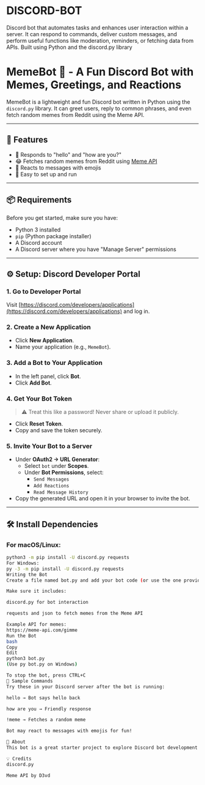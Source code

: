 # DISCORD-BOT
Discord bot that automates tasks and enhances user interaction within a server. It can respond to commands, deliver custom messages, and perform useful functions like moderation, reminders, or fetching data from APIs. Built using Python and the discord.py library
# MemeBot 🤖 - A Fun Discord Bot with Memes, Greetings, and Reactions

MemeBot is a lightweight and fun Discord bot written in Python using the `discord.py` library. It can greet users, reply to common phrases, and even fetch random memes from Reddit using the Meme API.

---

## 🚀 Features

- 🤖 Responds to "hello" and "how are you?"
- 😂 Fetches random memes from Reddit using [Meme API](https://github.com/D3vd/Meme_Api)
- 💬 Reacts to messages with emojis
- 🔧 Easy to set up and run

---

## 📦 Requirements

Before you get started, make sure you have:

- Python 3 installed
- `pip` (Python package installer)
- A Discord account
- A Discord server where you have "Manage Server" permissions

---

## ⚙️ Setup: Discord Developer Portal

### 1. Go to Developer Portal
Visit [https://discord.com/developers/applications](https://discord.com/developers/applications) and log in.

### 2. Create a New Application
- Click **New Application**.
- Name your application (e.g., `MemeBot`).

### 3. Add a Bot to Your Application
- In the left panel, click **Bot**.
- Click **Add Bot**.

### 4. Get Your Bot Token
> ⚠️ Treat this like a password! Never share or upload it publicly.

- Click **Reset Token**.
- Copy and save the token securely.

### 5. Invite Your Bot to a Server
- Under **OAuth2 → URL Generator**:
  - Select `bot` under **Scopes**.
  - Under **Bot Permissions**, select:
    - `Send Messages`
    - `Add Reactions`
    - `Read Message History`
- Copy the generated URL and open it in your browser to invite the bot.

---

## 🛠️ Install Dependencies

### For macOS/Linux:
```bash
python3 -m pip install -U discord.py requests
For Windows:
py -3 -m pip install -U discord.py requests
Writing the Bot
Create a file named bot.py and add your bot code (or use the one provided in this repo).

Make sure it includes:

discord.py for bot interaction

requests and json to fetch memes from the Meme API

Example API for memes:
https://meme-api.com/gimme
Run the Bot
bash
Copy
Edit
python3 bot.py
(Use py bot.py on Windows)

To stop the bot, press CTRL+C
🤖 Sample Commands
Try these in your Discord server after the bot is running:

hello → Bot says hello back

how are you → Friendly response

!meme → Fetches a random meme

Bot may react to messages with emojis for fun!

🧠 About
This bot is a great starter project to explore Discord bot development using Python. It combines text handling, third-party APIs, and emoji reactions in a fun and interactive way.

💡 Credits
discord.py

Meme API by D3vd

